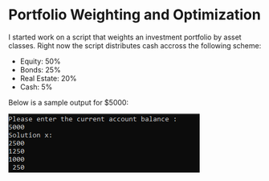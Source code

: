 # Portfolio Weighting and Optimization
I started work on a script that weights an investment portfolio by asset classes. Right now the script distributes cash accross the following scheme:
- Equity: 50%
- Bonds: 25%
- Real Estate: 20%
- Cash: 5%

Below is a sample output for $5000:

![alt text](https://github.com/amason445/PortfolioOptimizationCPP/blob/master/InitialOutput.png)
